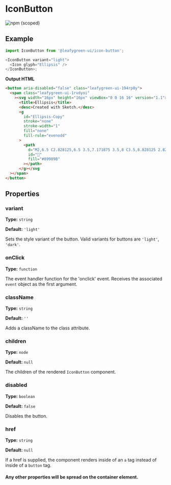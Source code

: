 # IconButton

![npm (scoped)](https://img.shields.io/npm/v/@leafygreen-ui/icon-button.svg)

## Example

```js
import IconButton from '@leafygreen-ui/icon-button';

<IconButton variant="light">
  <Icon glyph="Ellipsis" />
</IconButton>;
```

**Output HTML**

```html
<button aria-disabled="false" class="leafygreen-ui-194rp0y">
  <span class="leafygreen-ui-1rvdyoi"
    ><svg width="16px" height="16px" viewBox="0 0 16 16" version="1.1">
      <title>Ellipsis</title>
      <desc>Created with Sketch.</desc>
      <g
        id="Ellipsis-Copy"
        stroke="none"
        stroke-width="1"
        fill="none"
        fill-rule="evenodd"
      >
        <path
          d="M2,6.5 C2.828125,6.5 3.5,7.171875 3.5,8 C3.5,8.828125 2.828125,9.5 2,9.5 C1.171875,9.5 0.5,8.828125 0.5,8 C0.5,7.171875 1.171875,6.5 2,6.5 Z M8,6.5 C8.828125,6.5 9.5,7.171875 9.5,8 C9.5,8.828125 8.828125,9.5 8,9.5 C7.171875,9.5 6.5,8.828125 6.5,8 C6.5,7.171875 7.171875,6.5 8,6.5 Z M14,6.5 C14.828125,6.5 15.5,7.171875 15.5,8 C15.5,8.828125 14.828125,9.5 14,9.5 C13.171875,9.5 12.5,8.828125 12.5,8 C12.5,7.171875 13.171875,6.5 14,6.5 Z"
          id=""
          fill="#89989B"
        ></path>
      </g></svg
  ></span>
</button>
```

## Properties

### variant

**Type:** `string`

**Default:** `'light'`

Sets the style variant of the button. Valid variants for buttons are `'light'`, `'dark'`.

### onClick

**Type:** `function`

The event handler function for the 'onclick' event. Receives the associated `event` object as the first argument.

### className

**Type:** `string`

**Default:** `''`

Adds a className to the class attribute.

### children

**Type:** `node`

**Default:** `null`

The children of the rendered `IconButton` component.

### disabled

**Type:** `boolean`

**Default:** `false`

Disables the button.

### href

**Type:** `string`

**Default:** `null`

If a href is supplied, the component renders inside of an `a` tag instead of inside of a `button` tag.

#### Any other properties will be spread on the container element.
